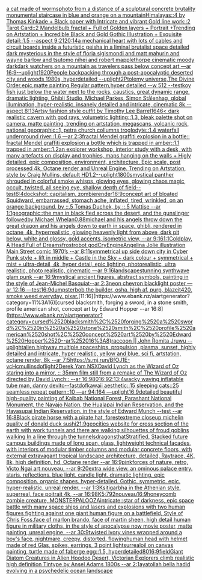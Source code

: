 [a cat made of worms](https://www.ebank.nz/aiartgenerator?category=a%2520cat%2520made%2520of%2520worms)[photo from a distance of a sculptural concrete brutality monumental staircase in blue and orange on a mountain](https://www.ebank.nz/aiartgenerator?category=photo%2520from%2520a%2520distance%2520of%2520a%2520sculptural%2520concrete%2520brutality%2520monumental%2520staircase%2520in%2520blue%2520and%2520orange%2520on%2520a%2520mountain)[Himalayas::4 by Thomas Kinkade + Black paper with Intricate and vibrant Gold line work::2 Tarot Card::2 Mandelbulb fractal + Full of Golden layers + Portrait +Trending on Artstation + Incredible Black and Gold Gothic Illustration + Exquisite detail::1.5  --aspect 9:21](https://www.ebank.nz/aiartgenerator?category=Himalayas%3A%3A4%2520by%2520Thomas%2520Kinkade%2520%2B%2520Black%2520paper%2520with%2520Intricate%2520and%2520vibrant%2520Gold%2520line%2520work%3A%3A2%2520Tarot%2520Card%3A%3A2%2520Mandelbulb%2520fractal%2520%2B%2520Full%2520of%2520Golden%2520layers%2520%2B%2520Portrait%2520%2BTrending%2520on%2520Artstation%2520%2B%2520Incredible%2520Black%2520and%2520Gold%2520Gothic%2520Illustration%2520%2B%2520Exquisite%2520detail%3A%3A1.5%2520%2520--aspect%25209%3A21)[20:14](https://www.ebank.nz/aiartgenerator?category=20%3A14)[a mechanical heart with lots of cables and circuit boards inside a futuristic geisha in a liminal brutalist space detailed dark mysterious in the style of floria sigismondi and matt mahurin and wayne barlow and tsutomo nihei and robert mapplethorpe cinematic moody dark](https://www.ebank.nz/aiartgenerator?category=a%2520mechanical%2520heart%2520with%2520lots%2520of%2520cables%2520and%2520circuit%2520boards%2520inside%2520a%2520futuristic%2520geisha%2520in%2520a%2520liminal%2520brutalist%2520space%2520detailed%2520dark%2520mysterious%2520in%2520the%2520style%2520of%2520floria%2520sigismondi%2520and%2520matt%2520mahurin%2520and%2520wayne%2520barlow%2520and%2520tsutomo%2520nihei%2520and%2520robert%2520mapplethorpe%2520cinematic%2520moody%2520dark)[dark watchers on a mountain as travelers pass below concept art —ar 16:9](https://www.ebank.nz/aiartgenerator?category=dark%2520watchers%2520on%2520a%2520mountain%2520as%2520travelers%2520pass%2520below%2520concept%2520art%2520%E2%80%94ar%252016%3A9)[--uplight](https://www.ebank.nz/aiartgenerator?category=--uplight)[1920](https://www.ebank.nz/aiartgenerator?category=1920)[People backpacking through a post-apocalyptic deserted city and woods 1980s, hyperdetailed --uplight](https://www.ebank.nz/aiartgenerator?category=People%2520backpacking%2520through%2520a%2520post-apocalyptic%2520deserted%2520city%2520and%2520woods%25201980s%2C%2520hyperdetailed%2520--uplight)[2](https://www.ebank.nz/aiartgenerator?category=2)[Ptolemy universe,The Divine Order,epic,matte painting,Regular pattern,hyper detailed --w 512 --test](https://www.ebank.nz/aiartgenerator?category=Ptolemy%2520universe%2CThe%2520Divine%2520Order%2Cepic%2Cmatte%2520painting%2CRegular%2520pattern%2Chyper%2520detailed%2520--w%2520512%2520--test)[koy fish just below the water next to the rocks, caustics, great dynamic range, dramatic lighting, Ghibli Studio, Michael Parkes, Simon Stålenhag, global illumination, hyper-realistic, insanely detailed and intricate, cinematic 8k --aspect 8:13](https://www.ebank.nz/aiartgenerator?category=koy%2520fish%2520just%2520below%2520the%2520water%2520next%2520to%2520the%2520rocks%2C%2520caustics%2C%2520great%2520dynamic%2520range%2C%2520dramatic%2520lighting%2C%2520Ghibli%2520Studio%2C%2520Michael%2520Parkes%2C%2520Simon%2520St%C3%A5lenhag%2C%2520global%2520illumination%2C%2520hyper-realistic%2C%2520insanely%2520detailed%2520and%2520intricate%2C%2520cinematic%25208k%2520--aspect%25208%3A13)[Artsy fashion style outfit by Timothy Lee Barrel](https://www.ebank.nz/aiartgenerator?category=Artsy%2520fashion%2520style%2520outfit%2520by%2520Timothy%2520Lee%2520Barrel)[1646](https://www.ebank.nz/aiartgenerator?category=1646)[< dark realistic cavern with god rays, volumetric lighting::1.3, bleak palette shot on camera, matte painting, trending on artstation, megascans, volcanic rock, national geographic::1, petra church collumns troglodyte::1.4 waterfall underground river::1.6 —ar 2:3](https://www.ebank.nz/aiartgenerator?category=%3C%2520dark%2520realistic%2520cavern%2520with%2520god%2520rays%2C%2520volumetric%2520lighting%3A%3A1.3%2C%2520bleak%2520palette%2520shot%2520on%2520camera%2C%2520matte%2520painting%2C%2520trending%2520on%2520artstation%2C%2520megascans%2C%2520volcanic%2520rock%2C%2520national%2520geographic%3A%3A1%2C%2520petra%2520church%2520collumns%2520troglodyte%3A%3A1.4%2520waterfall%2520underground%2520river%3A%3A1.6%2520%E2%80%94ar%25202%3A3)[fractal Mendel graffiti explosion in a bottle:: fractal Mendel graffiti explosion a bottle which is trapped in amber::1.1 trapped in amber::1.2](https://www.ebank.nz/aiartgenerator?category=fractal%2520Mendel%2520graffiti%2520explosion%2520in%2520a%2520bottle%3A%3A%2520fractal%2520Mendel%2520graffiti%2520explosion%2520a%2520bottle%2520which%2520is%2520trapped%2520in%2520amber%3A%3A1.1%2520trapped%2520in%2520amber%3A%3A1.2)[an explorer workshop, interior study with a desk, with many artefacts on display and trophies, maps hanging on the walls + Higly detailed, epic composition, environment, architecture. Epic scale, post processed 4k, Octane render and Unreal Engine. Trending on Artstation, style by Craig Mullins, default HD](https://www.ebank.nz/aiartgenerator?category=an%2520explorer%2520workshop%2C%2520interior%2520study%2520with%2520a%2520desk%2C%2520with%2520many%2520artefacts%2520on%2520display%2520and%2520trophies%2C%2520maps%2520hanging%2520on%2520the%2520walls%2520%2B%2520Higly%2520detailed%2C%2520epic%2520composition%2C%2520environment%2C%2520architecture.%2520Epic%2520scale%2C%2520post%2520processed%25204k%2C%2520Octane%2520render%2520and%2520Unreal%2520Engine.%2520Trending%2520on%2520Artstation%2C%2520style%2520by%2520Craig%2520Mullins%2C%2520default%2520HD)[1.2](https://www.ebank.nz/aiartgenerator?category=1.2)[--uplight](https://www.ebank.nz/aiartgenerator?category=--uplight)[1800s](https://www.ebank.nz/aiartgenerator?category=1800s)[mystical panther shrouded in colorful smoke whisps, glowing eyes, glowing chaos magic, occult, twisted, all seeing eye, shallow depth of field](https://www.ebank.nz/aiartgenerator?category=mystical%2520panther%2520shrouded%2520in%2520colorful%2520smoke%2520whisps%2C%2520glowing%2520eyes%2C%2520glowing%2520chaos%2520magic%2C%2520occult%2C%2520twisted%2C%2520all%2520seeing%2520eye%2C%2520shallow%2520depth%2520of%2520field)[--test](https://www.ebank.nz/aiartgenerator?category=--test)[6:4](https://www.ebank.nz/aiartgenerator?category=6%3A4)[dock](https://www.ebank.nz/aiartgenerator?category=dock)[shot::](https://www.ebank.nz/aiartgenerator?category=shot%3A%3A)[capitalism, zombie](https://www.ebank.nz/aiartgenerator?category=capitalism%2C%2520zombie)[render](https://www.ebank.nz/aiartgenerator?category=render)[16:9](https://www.ebank.nz/aiartgenerator?category=16%3A9)[concept art of bloated Squidward, embarrassed, stomach ache, inflated, tired, wrinkled, on an orange background, by ::.5 Tomas Duchek, by ::.5 Mattise --ar 1:1](https://www.ebank.nz/aiartgenerator?category=concept%2520art%2520of%2520bloated%2520Squidward%2C%2520embarrassed%2C%2520stomach%2520ache%2C%2520inflated%2C%2520tired%2C%2520wrinkled%2C%2520on%2520an%2520orange%2520background%2C%2520by%2520%3A%3A.5%2520Tomas%2520Duchek%2C%2520by%2520%3A%3A.5%2520Mattise%2520--ar%25201%3A1)[geographic::](https://www.ebank.nz/aiartgenerator?category=geographic%3A%3A)[the man in black fled across the desert, and the gunslinger followedby Michael Whelan](https://www.ebank.nz/aiartgenerator?category=the%2520man%2520in%2520black%2520fled%2520across%2520the%2520desert%2C%2520and%2520the%2520gunslinger%2520followedby%2520Michael%2520Whelan)[0.88](https://www.ebank.nz/aiartgenerator?category=0.88)[michael and his angels throw down the great dragon and his angels down to earth in space, ghibli, rendered in octane, 4k, hyperrealistic, glowing heavenly light from above, dark pit below, white and glossy, gold accents, isometric view, --ar 9:16](https://www.ebank.nz/aiartgenerator?category=michael%2520and%2520his%2520angels%2520throw%2520down%2520the%2520great%2520dragon%2520and%2520his%2520angels%2520down%2520to%2520earth%2520in%2520space%2C%2520ghibli%2C%2520rendered%2520in%2520octane%2C%25204k%2C%2520hyperrealistic%2C%2520glowing%2520heavenly%2520light%2520from%2520above%2C%2520dark%2520pit%2520below%2C%2520white%2520and%2520glossy%2C%2520gold%2520accents%2C%2520isometric%2520view%2C%2520--ar%25209%3A16)[1:1](https://www.ebank.nz/aiartgenerator?category=1%3A1)[Coldplay, A Head Full of Dreams](https://www.ebank.nz/aiartgenerator?category=Coldplay%2C%2520A%2520Head%2520Full%2520of%2520Dreams)[frost](https://www.ebank.nz/aiartgenerator?category=frost)[robot god](https://www.ebank.nz/aiartgenerator?category=robot%2520god)[CryEngine](https://www.ebank.nz/aiartgenerator?category=CryEngine)[Angelina Jolie illustration Main Street comic 1970’s --ar 8:11](https://www.ebank.nz/aiartgenerator?category=Angelina%2520Jolie%2520illustration%2520Main%2520Street%2520comic%25201970%E2%80%99s%2520--ar%25208%3A11)[symmetrical up side down city in Cyber Punk style + lift in middle + Castle in the Sky + dark colour + symmetrical + mist + ultra-detail, 4k, hyper detail, epic lighting, photorealistic, ultra realistic, photo realistic, cinematic —ar 9:16](https://www.ebank.nz/aiartgenerator?category=symmetrical%2520up%2520side%2520down%2520city%2520in%2520Cyber%2520Punk%2520style%2520%2B%2520lift%2520in%2520middle%2520%2B%2520Castle%2520in%2520the%2520Sky%2520%2B%2520dark%2520colour%2520%2B%2520symmetrical%2520%2B%2520mist%2520%2B%2520ultra-detail%2C%25204k%2C%2520hyper%2520detail%2C%2520epic%2520lighting%2C%2520photorealistic%2C%2520ultra%2520realistic%2C%2520photo%2520realistic%2C%2520cinematic%2520%E2%80%94ar%25209%3A16)[](https://www.ebank.nz/aiartgenerator?category=)[landscape](https://www.ebank.nz/aiartgenerator?category=landscape)[stunning synthwave glam punk --ar 16:9](https://www.ebank.nz/aiartgenerator?category=stunning%2520synthwave%2520glam%2520punk%2520--ar%252016%3A9)[mystical ancient figures, abstract symbols, painting in the style of Jean-Michel Basquiat--ar 2:3](https://www.ebank.nz/aiartgenerator?category=mystical%2520ancient%2520figures%2C%2520abstract%2520symbols%2C%2520painting%2520in%2520the%2520style%2520of%2520Jean-Michel%2520Basquiat--ar%25202%3A3)[neon chevron blacklight poster —ar 12:16 —test](https://www.ebank.nz/aiartgenerator?category=neon%2520chevron%2520blacklight%2520poster%2520%E2%80%94ar%252012%3A16%2520%E2%80%94test)[16:9](https://www.ebank.nz/aiartgenerator?category=16%3A9)[dumpster](https://www.ebank.nz/aiartgenerator?category=dumpster)[bob the builder, osha. high af, purp, blazeit420. smoke weed everyday. pixar.](https://www.ebank.nz/aiartgenerator?category=bob%2520the%2520builder%2C%2520osha.%2520high%2520af%2C%2520purp%2C%2520blazeit420.%2520smoke%2520weed%2520everyday.%2520pixar.)[11:16](https://www.ebank.nz/aiartgenerator?category=11%3A16)[cursed blacksmith, forging a sword, in a stone smith, profile american shot, concept art by Edward Hopper --ar 16:8](https://www.ebank.nz/aiartgenerator?category=cursed%2520blacksmith%2C%2520forging%2520a%2520sword%2C%2520in%2520a%2520stone%2520smith%2C%2520profile%2520american%2520shot%2C%2520concept%2520art%2520by%2520Edward%2520Hopper%2520--ar%252016%3A8)[raccoon || John Romita Jr](https://www.ebank.nz/aiartgenerator?category=raccoon%2520%7C%7C%2520John%2520Romita%2520Jr)[uwu --uplight](https://www.ebank.nz/aiartgenerator?category=uwu%2520--uplight)[alien highway multiple spaceships, propulsion, plasma, sunset, highly detailed and intricate, hyper realistic, yellow and blue, sci fi, artstation, octane render, 8k --ar 7:5](https://www.ebank.nz/aiartgenerator?category=alien%2520highway%2520multiple%2520spaceships%2C%2520propulsion%2C%2520plasma%2C%2520sunset%2C%2520highly%2520detailed%2520and%2520intricate%2C%2520hyper%2520realistic%2C%2520yellow%2520and%2520blue%2C%2520sci%2520fi%2C%2520artstation%2C%2520octane%2520render%2C%25208k%2520--ar%25207%3A5)[<https://s.mj.run/BfOJ1E-vcHc>](https://www.ebank.nz/aiartgenerator?category=%3Chttps%3A//s.mj.run/BfOJ1E-vcHc%3E)[mullins](https://www.ebank.nz/aiartgenerator?category=mullins)[dof](https://www.ebank.nz/aiartgenerator?category=dof)[light](https://www.ebank.nz/aiartgenerator?category=light)[2](https://www.ebank.nz/aiartgenerator?category=2)[Derek Yam NSX](https://www.ebank.nz/aiartgenerator?category=Derek%2520Yam%2520NSX)[David Lynch as the Wizard of Oz staring into a mirror. :: 35mm film still from a remake of The Wizard of Oz directed by David Lynch:: --ar 16:9](https://www.ebank.nz/aiartgenerator?category=David%2520Lynch%2520as%2520the%2520Wizard%2520of%2520Oz%2520staring%2520into%2520a%2520mirror.%2520%3A%3A%252035mm%2520film%2520still%2520from%2520a%2520remake%2520of%2520The%2520Wizard%2520of%2520Oz%2520directed%2520by%2520David%2520Lynch%3A%3A%2520--ar%252016%3A9)[80](https://www.ebank.nz/aiartgenerator?category=80)[16:9](https://www.ebank.nz/aiartgenerator?category=16%3A9)[2:1](https://www.ebank.nz/aiartgenerator?category=2%3A1)[3:4](https://www.ebank.nz/aiartgenerator?category=3%3A4)[wacky waving inflatable tube man, danny devito](https://www.ebank.nz/aiartgenerator?category=wacky%2520waving%2520inflatable%2520tube%2520man%2C%2520danny%2520devito)[--fast](https://www.ebank.nz/aiartgenerator?category=--fast)[dof](https://www.ebank.nz/aiartgenerator?category=dof)[kawaii aesthetic::15 sleeping cats::25 seamless repeat pattern::10  —ar 94:164 —uplight](https://www.ebank.nz/aiartgenerator?category=kawaii%2520aesthetic%3A%3A15%2520sleeping%2520cats%3A%3A25%2520seamless%2520repeat%2520pattern%3A%3A10%2520%2520%E2%80%94ar%252094%3A164%2520%E2%80%94uplight)[16:9](https://www.ebank.nz/aiartgenerator?category=16%3A9)[detailed beautiful high-quality painting of Kaibab National Forest, Parashant National Monument, the Navajo Nation, the Hualapai Indian Reservation, and the Havasupai Indian Reservation. in the style of Edward Munch --test --ar 16:8](https://www.ebank.nz/aiartgenerator?category=detailed%2520beautiful%2520high-quality%2520painting%2520of%2520Kaibab%2520National%2520Forest%2C%2520Parashant%2520National%2520Monument%2C%2520the%2520Navajo%2520Nation%2C%2520the%2520Hualapai%2520Indian%2520Reservation%2C%2520and%2520the%2520Havasupai%2520Indian%2520Reservation.%2520in%2520the%2520style%2520of%2520Edward%2520Munch%2520--test%2520--ar%252016%3A8)[Black pirate horse with a pirate hat, forest](https://www.ebank.nz/aiartgenerator?category=Black%2520pirate%2520horse%2520with%2520a%2520pirate%2520hat%2C%2520forest)[extreme closeup michelin quality of donald duck sushi](https://www.ebank.nz/aiartgenerator?category=extreme%2520closeup%2520michelin%2520quality%2520of%2520donald%2520duck%2520sushi)[21:9](https://www.ebank.nz/aiartgenerator?category=21%3A9)[geocities website for cross section of the earth with work tunnels and there are walking silhouettes of froud goblins walking In a line through the tunnels](https://www.ebank.nz/aiartgenerator?category=geocities%2520website%2520for%2520cross%2520section%2520of%2520the%2520earth%2520with%2520work%2520tunnels%2520and%2520there%2520are%2520walking%2520silhouettes%2520of%2520froud%2520goblins%2520walking%2520In%2520a%2520line%2520through%2520the%2520tunnels)[dragons](https://www.ebank.nz/aiartgenerator?category=dragons)[that](https://www.ebank.nz/aiartgenerator?category=that)[Stratified, Stacked future campus buildings made of long span, glass, lightweight technical facades, with interiors of modular timber columns and modular concrete floors, with external extravagant tropical landscape architecture, detailed, Raytrace, 4K, 8k, high definition, hd, Octane render --ar 16:9](https://www.ebank.nz/aiartgenerator?category=Stratified%2C%2520Stacked%2520future%2520campus%2520buildings%2520made%2520of%2520long%2520span%2C%2520glass%2C%2520lightweight%2520technical%2520facades%2C%2520with%2520interiors%2520of%2520modular%2520timber%2520columns%2520and%2520modular%2520concrete%2520floors%2C%2520with%2520external%2520extravagant%2520tropical%2520landscape%2520architecture%2C%2520detailed%2C%2520Raytrace%2C%25204K%2C%25208k%2C%2520high%2520definition%2C%2520hd%2C%2520Octane%2520render%2520--ar%252016%3A9)[pink](https://www.ebank.nz/aiartgenerator?category=pink)[forces of nature, retro, Victo Ngai art nouveau, --ar 9:20](https://www.ebank.nz/aiartgenerator?category=forces%2520of%2520nature%2C%2520retro%2C%2520Victo%2520Ngai%2520art%2520nouveau%2C%2520--ar%25209%3A20)[extra wide view. an ominous palace entry. staris. reflections. blue light. candle light. dramatic lighting. epic composition. organic shapes. hyper-detailed. Gothic. symmetric. epic. hyper-realistic. unreal render. --ar 1:3](https://www.ebank.nz/aiartgenerator?category=extra%2520wide%2520view.%2520an%2520ominous%2520palace%2520entry.%2520staris.%2520reflections.%2520blue%2520light.%2520candle%2520light.%2520dramatic%2520lighting.%2520epic%2520composition.%2520organic%2520shapes.%2520hyper-detailed.%2520Gothic.%2520symmetric.%2520epic.%2520hyper-realistic.%2520unreal%2520render.%2520--ar%25201%3A3)[Kṣitigarbha in the Athenian style, superreal, face poitrait 4k, --ar 16:9](https://www.ebank.nz/aiartgenerator?category=K%E1%B9%A3itigarbha%2520in%2520the%2520Athenian%2520style%2C%2520superreal%2C%2520face%2520poitrait%25204k%2C%2520--ar%252016%3A9)[8K](https://www.ebank.nz/aiartgenerator?category=8K)[5:7](https://www.ebank.nz/aiartgenerator?category=5%3A7)[92](https://www.ebank.nz/aiartgenerator?category=92)[nouveau](https://www.ebank.nz/aiartgenerator?category=nouveau)[16:9](https://www.ebank.nz/aiartgenerator?category=16%3A9)[honeycomb zombie creature, MONSTERPALOOZA](https://www.ebank.nz/aiartgenerator?category=honeycomb%2520zombie%2520creature%2C%2520MONSTERPALOOZA)[](https://www.ebank.nz/aiartgenerator?category=)[intricate](https://www.ebank.nz/aiartgenerator?category=intricate)[::](https://www.ebank.nz/aiartgenerator?category=%3A%3A)[star of darkness, epic space battle with many space ships and lasers and explosions with two human figures fighting against one giant human figure on a battlefield, Style of Chris Foss,face of marlon brando, face of martin sheen, high detail human figure in military cloths, in the style of apocalypse now movie poster, matte painting, unreal engine, --ar 30:9](https://www.ebank.nz/aiartgenerator?category=star%2520of%2520darkness%2C%2520epic%2520space%2520battle%2520with%2520many%2520space%2520ships%2520and%2520lasers%2520and%2520explosions%2520with%2520two%2520human%2520figures%2520fighting%2520against%2520one%2520giant%2520human%2520figure%2520on%2520a%2520battlefield%2C%2520Style%2520of%2520Chris%2520Foss%2Cface%2520of%2520marlon%2520brando%2C%2520face%2520of%2520martin%2520sheen%2C%2520high%2520detail%2520human%2520figure%2520in%2520military%2520cloths%2C%2520in%2520the%2520style%2520of%2520apocalypse%2520now%2520movie%2520poster%2C%2520matte%2520painting%2C%2520unreal%2520engine%2C%2520--ar%252030%3A9)[twisted ivory vines wrapped around a boy's face, nightmare, creepy, distorted, flowing](https://www.ebank.nz/aiartgenerator?category=twisted%2520ivory%2520vines%2520wrapped%2520around%2520a%2520boy%27s%2520face%2C%2520nightmare%2C%2520creepy%2C%2520distorted%2C%2520flowing)[human head with helmet made of red Glas, spikes, earrings, 3 point light](https://www.ebank.nz/aiartgenerator?category=human%2520head%2520with%2520helmet%2520made%2520of%2520red%2520Glas%2C%2520spikes%2C%2520earrings%2C%25203%2520point%2520light)[surreal](https://www.ebank.nz/aiartgenerator?category=surreal)[oil on canvas painting, turtle made of faberge egg::1.5, hyperdetailed](https://www.ebank.nz/aiartgenerator?category=oil%2520on%2520canvas%2520painting%2C%2520turtle%2520made%2520of%2520faberge%2520egg%3A%3A1.5%2C%2520hyperdetailed)[80](https://www.ebank.nz/aiartgenerator?category=80)[16:9](https://www.ebank.nz/aiartgenerator?category=16%3A9)[field](https://www.ebank.nz/aiartgenerator?category=field)[Giant Diatom Creatures in Alien Hoodoo Desert, Victorian Explorers  climb realistic high definition Tintype by Ansel Adams 1800s --ar 2:1](https://www.ebank.nz/aiartgenerator?category=Giant%2520Diatom%2520Creatures%2520in%2520Alien%2520Hoodoo%2520Desert%2C%2520Victorian%2520Explorers%2520%2520climb%2520realistic%2520high%2520definition%2520Tintype%2520by%2520Ansel%2520Adams%25201800s%2520--ar%25202%3A1)[ayatollah bella hadid evolving in a psychedelic ocean landscape](https://www.ebank.nz/aiartgenerator?category=ayatollah%2520bella%2520hadid%2520evolving%2520in%2520a%2520psychedelic%2520ocean%2520landscape)